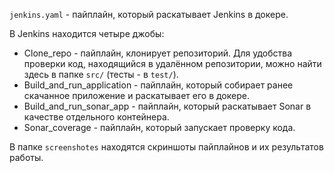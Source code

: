 `jenkins.yaml` - пайплайн, который раскатывает Jenkins в докере.

В Jenkins находится четыре джобы:
- Clone_repo - пайплайн, клонирует репозиторий. Для удобства проверки код, находящийся в удалённом репозитории, можно найти здесь в папке `src/` (тесты - в `test/`).
- Build_and_run_application - пайплайн, который собирает ранее скачанное приложение и раскатывает его в докере.
- Build_and_run_sonar_app - пайплайн, который раскатывает Sonar в качестве отдельного контейнера.
- Sonar_coverage - пайплайн, который запускает проверку кода.

В папке `screenshotes` находятся скриншоты пайплайнов и их результатов работы.


